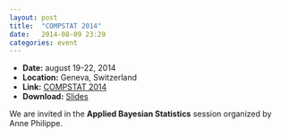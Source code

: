 ```yaml
---
layout: post
title:  "COMPSTAT 2014"
date:   2014-08-09 23:29
categories: event
---
```


* **Date:** august 19-22, 2014
* **Location:** Geneva, Switzerland
* **Link:** [COMPSTAT 2014](http://compstat2014.org/)
* **Download:** [Slides](/doc/biips_compstat2014.pdf)

We are invited in the **Applied Bayesian Statistics** session organized by Anne Philippe.
